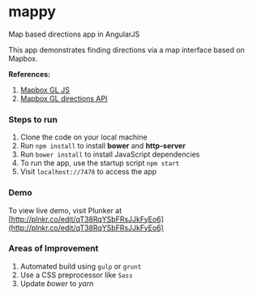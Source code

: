 # mappy
Map based directions app in AngularJS

This app demonstrates finding directions via a map interface based on Mapbox.

**References:**
1. [Mapbox GL JS](https://www.mapbox.com/mapbox-gl-js/api)
2. [Mapbox GL directions API](https://github.com/mapbox/mapbox-gl-directions)

### Steps to run
1. Clone the code on your local machine
2. Run `npm install` to install **bower** and **http-server** 
3. Run `bower install` to install JavaScript dependencies
4. To run the app, use the startup script `npm start`
5. Visit `localhost://7478` to access the app

### Demo
To view live demo, visit Plunker at [http://plnkr.co/edit/qT38RqYSbFRsJJkFyEo6](http://plnkr.co/edit/qT38RqYSbFRsJJkFyEo6)

### Areas of Improvement
1. Automated build using `gulp` or `grunt`
2. Use a CSS preprocessor like `Sass`
3. Update *bower* to *yarn*
